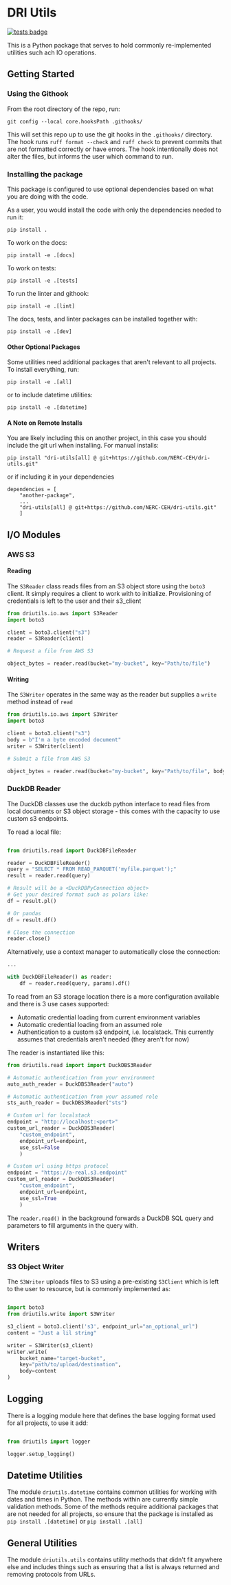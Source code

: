 # DRI Utils

[![tests badge](https://github.com/NERC-CEH/dri-utils/actions/workflows/pipeline.yml/badge.svg)](https://github.com/NERC-CEH/dri-utils/actions)

This is a Python package that serves to hold commonly re-implemented utilities such ach IO operations.

## Getting Started

### Using the Githook

From the root directory of the repo, run:

```
git config --local core.hooksPath .githooks/
```

This will set this repo up to use the git hooks in the `.githooks/` directory. The hook runs `ruff format --check` and `ruff check` to prevent commits that are not formatted correctly or have errors. The hook intentionally does not alter the files, but informs the user which command to run.

### Installing the package

This package is configured to use optional dependencies based on what you are doing with the code.

As a user, you would install the code with only the dependencies needed to run it:

```
pip install .
```

To work on the docs:

```
pip install -e .[docs]
```

To work on tests:

```
pip install -e .[tests]
```

To run the linter and githook:

```
pip install -e .[lint]
```

The docs, tests, and linter packages can be installed together with:

```
pip install -e .[dev]
```

#### Other Optional Packages

Some utilities need additional packages that aren't relevant to all projects. To install everything, run:

```
pip install -e .[all]
```

or to include datetime utilities:

```
pip install -e .[datetime]
```

#### A Note on Remote Installs

You are likely including this on another project, in this case you should include the git url when installing. For manual installs:
```
pip install "dri-utils[all] @ git+https://github.com/NERC-CEH/dri-utils.git"

```

or if including it in your dependencies
```
dependencies = [
    "another-package",
    ...
    "dri-utils[all] @ git+https://github.com/NERC-CEH/dri-utils.git"
    ]
```

## I/O Modules

### AWS S3

#### Reading
The `S3Reader` class reads files from an S3 object store using the `boto3` client. It simply requires a client to work with to initialize. Provisioning of credentials is left to the user and their s3_client

```python
from driutils.io.aws import S3Reader
import boto3

client = boto3.client("s3")
reader = S3Reader(client)

# Request a file from AWS S3

object_bytes = reader.read(bucket="my-bucket", key="Path/to/file")
```

#### Writing
The `S3Writer` operates in the same way as the reader but supplies a `write` method instead of `read`

```python
from driutils.io.aws import S3Writer
import boto3

client = boto3.client("s3")
body = b"I'm a byte encoded document"
writer = S3Writer(client)

# Submit a file from AWS S3

object_bytes = reader.read(bucket="my-bucket", key="Path/to/file", body=body)
```
### DuckDB Reader
The DuckDB classes use the duckdb python interface to read files from local documents or S3 object storage - this comes with the capacity to use custom s3 endpoints.

To read a local file:
```python

from driutils.read import DuckDBFileReader

reader = DuckDBFileReader()
query = "SELECT * FROM READ_PARQUET('myfile.parquet');"
result = reader.read(query)

# Result will be a <DuckDBPyConnection object>
# Get your desired format such as polars like:
df = result.pl()

# Or pandas
df = result.df()

# Close the connection
reader.close()
```

Alternatively, use a context manager to automatically close the connection:
```python
...

with DuckDBFileReader() as reader:
    df = reader.read(query, params).df()
```

To read from an S3 storage location there is a more configuration available and there is 3 use cases supported:

* Automatic credential loading from current environment variables
* Automatic credential loading from an assumed role
* Authentication to a custom s3 endpoint, i.e. localstack. This currently assumes that credentials aren't needed (they aren't for now)

The reader is instantiated like this:
```python
from driutils.read import import DuckDBS3Reader

# Automatic authentication from your environment
auto_auth_reader = DuckDBS3Reader("auto")

# Automatic authentication from your assumed role
sts_auth_reader = DuckDBS3Reader("sts")

# Custom url for localstack
endpoint = "http://localhost:<port>"
custom_url_reader = DuckDBS3Reader(
    "custom_endpoint",
    endpoint_url=endpoint,
    use_ssl=False
    )

# Custom url using https protocol
endpoint = "https://a-real.s3.endpoint"
custom_url_reader = DuckDBS3Reader(
    "custom_endpoint",
    endpoint_url=endpoint,
    use_ssl=True
    )
```

The `reader.read()` in the background forwards a DuckDB SQL query and parameters to fill arguments in the query with.

## Writers

### S3 Object Writer

The `S3Writer` uploads files to S3 using a pre-existing `S3Client` which is left to the user to resource, but is commonly implemented as:
```python

import boto3
from driutils.write import S3Writer

s3_client = boto3.client('s3', endpoint_url="an_optional_url")
content = "Just a lil string"

writer = S3Writer(s3_client)
writer.write(
    bucket_name="target-bucket",
    key="path/to/upload/destination",
    body=content
)
```

## Logging

There is a logging module here that defines the base logging format used for all projects, to use it add:

```python

from driutils import logger

logger.setup_logging()
```

## Datetime Utilities

The module `driutils.datetime` contains common utilities for working with dates and times in Python. The methods within are currently simple validation methods. Some of the methods require additional packages that are not needed for all projects, so ensure that the package is installed as `pip install .[datetime]` or `pip install .[all]`

## General Utilities

The module `driutils.utils` contains utility methods that didn't fit anywhere else and includes things such as ensuring that a list is always returned and removing protocols from URLs.